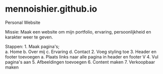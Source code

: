 # mennoishier.github.io
Personal Website

Missie:
Maak een website om mijn portfolio, ervaring, persoonlijkheid en karakter weer te geven.

Stappen:
    1. Maak pagina's;   
        a. Home
        b. Over mij
        c. Ervaring
        d. Contact
    2. Voeg styling toe
    3. Header en footer toevoegen
        a. Plaats links naar alle pagina in header en footer
V
    4. Vul pagina's aan
    5. Afbeeldingen toevoegen
    6. Content maken
    7. Verkoopbaar maken
